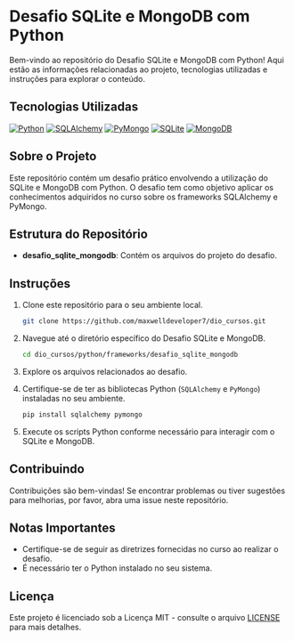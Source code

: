 # Desafio SQLite e MongoDB com Python

Bem-vindo ao repositório do Desafio SQLite e MongoDB com Python! Aqui estão as informações relacionadas ao projeto, tecnologias utilizadas e instruções para explorar o conteúdo.

## Tecnologias Utilizadas

[![Python](https://img.shields.io/badge/Python-3.8%2B-blue?logo=python)](https://www.python.org/)
[![SQLAlchemy](https://img.shields.io/badge/SQLAlchemy-1.4.22-green)](https://www.sqlalchemy.org/)
[![PyMongo](https://img.shields.io/badge/PyMongo-3.12.1-blue)](https://pymongo.readthedocs.io/)
[![SQLite](https://img.shields.io/badge/SQLite-3-blue?logo=sqlite)](https://www.sqlite.org/)
[![MongoDB](https://img.shields.io/badge/MongoDB-5.0-green?logo=mongodb)](https://www.mongodb.com/)

## Sobre o Projeto

Este repositório contém um desafio prático envolvendo a utilização do SQLite e MongoDB com Python. O desafio tem como objetivo aplicar os conhecimentos adquiridos no curso sobre os frameworks SQLAlchemy e PyMongo.

## Estrutura do Repositório

- **desafio_sqlite_mongodb**: Contém os arquivos do projeto do desafio.

## Instruções

1. Clone este repositório para o seu ambiente local.

   ```bash
   git clone https://github.com/maxwelldeveloper7/dio_cursos.git
   ```

2. Navegue até o diretório específico do Desafio SQLite e MongoDB.

   ```bash
   cd dio_cursos/python/frameworks/desafio_sqlite_mongodb
   ```

3. Explore os arquivos relacionados ao desafio.

4. Certifique-se de ter as bibliotecas Python (`SQLAlchemy` e `PyMongo`) instaladas no seu ambiente.

   ```bash
   pip install sqlalchemy pymongo
   ```

5. Execute os scripts Python conforme necessário para interagir com o SQLite e MongoDB.

## Contribuindo

Contribuições são bem-vindas! Se encontrar problemas ou tiver sugestões para melhorias, por favor, abra uma issue neste repositório.

## Notas Importantes

- Certifique-se de seguir as diretrizes fornecidas no curso ao realizar o desafio.
- É necessário ter o Python instalado no seu sistema.

## Licença

Este projeto é licenciado sob a Licença MIT - consulte o arquivo [LICENSE](LICENSE) para mais detalhes.